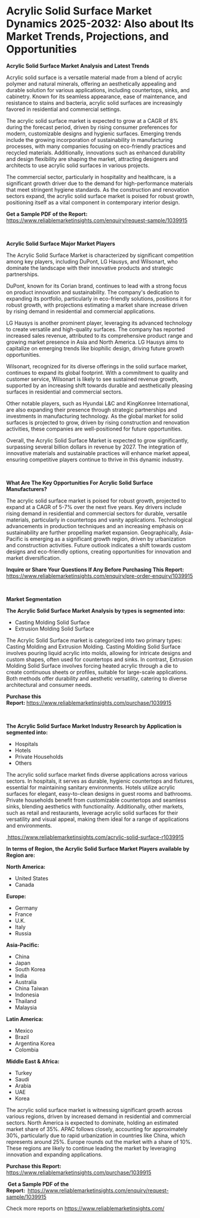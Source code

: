 <p><h1>Acrylic Solid Surface Market Dynamics 2025-2032: Also about Its Market Trends, Projections, and Opportunities</h1></p><p><strong>Acrylic Solid Surface Market Analysis and Latest Trends</strong></p>
<p><p>Acrylic solid surface is a versatile material made from a blend of acrylic polymer and natural minerals, offering an aesthetically appealing and durable solution for various applications, including countertops, sinks, and cabinetry. Known for its seamless appearance, ease of maintenance, and resistance to stains and bacteria, acrylic solid surfaces are increasingly favored in residential and commercial settings.</p><p>The acrylic solid surface market is expected to grow at a CAGR of 8% during the forecast period, driven by rising consumer preferences for modern, customizable designs and hygienic surfaces. Emerging trends include the growing incorporation of sustainability in manufacturing processes, with many companies focusing on eco-friendly practices and recycled materials. Additionally, innovations such as enhanced durability and design flexibility are shaping the market, attracting designers and architects to use acrylic solid surfaces in various projects.</p><p>The commercial sector, particularly in hospitality and healthcare, is a significant growth driver due to the demand for high-performance materials that meet stringent hygiene standards. As the construction and renovation sectors expand, the acrylic solid surface market is poised for robust growth, positioning itself as a vital component in contemporary interior design.</p></p>
<p><strong>Get a Sample PDF of the Report:&nbsp;</strong> <a href="https://www.reliablemarketinsights.com/enquiry/request-sample/1039915?utm_campaign=2111&utm_medium=2&utm_source=Github&utm_content=ia&utm_term=31032025&utm_id=acrylic-solid-surface">https://www.reliablemarketinsights.com/enquiry/request-sample/1039915</a></p>
<p>&nbsp;</p>
<p><strong>Acrylic Solid Surface Major Market Players</strong></p>
<p><p>The Acrylic Solid Surface Market is characterized by significant competition among key players, including DuPont, LG Hausys, and Wilsonart, who dominate the landscape with their innovative products and strategic partnerships. </p><p>DuPont, known for its Corian brand, continues to lead with a strong focus on product innovation and sustainability. The company's dedication to expanding its portfolio, particularly in eco-friendly solutions, positions it for robust growth, with projections estimating a market share increase driven by rising demand in residential and commercial applications.</p><p>LG Hausys is another prominent player, leveraging its advanced technology to create versatile and high-quality surfaces. The company has reported increased sales revenue, attributed to its comprehensive product range and growing market presence in Asia and North America. LG Hausys aims to capitalize on emerging trends like biophilic design, driving future growth opportunities.</p><p>Wilsonart, recognized for its diverse offerings in the solid surface market, continues to expand its global footprint. With a commitment to quality and customer service, Wilsonart is likely to see sustained revenue growth, supported by an increasing shift towards durable and aesthetically pleasing surfaces in residential and commercial sectors.</p><p>Other notable players, such as Hyundai L&C and KingKonree International, are also expanding their presence through strategic partnerships and investments in manufacturing technology. As the global market for solid surfaces is projected to grow, driven by rising construction and renovation activities, these companies are well-positioned for future opportunities.</p><p>Overall, the Acrylic Solid Surface Market is expected to grow significantly, surpassing several billion dollars in revenue by 2027. The integration of innovative materials and sustainable practices will enhance market appeal, ensuring competitive players continue to thrive in this dynamic industry.</p></p>
<p>&nbsp;</p>
<p><strong>What Are The Key Opportunities For Acrylic Solid Surface Manufacturers?</strong></p>
<p><p>The acrylic solid surface market is poised for robust growth, projected to expand at a CAGR of 5-7% over the next five years. Key drivers include rising demand in residential and commercial sectors for durable, versatile materials, particularly in countertops and vanity applications. Technological advancements in production techniques and an increasing emphasis on sustainability are further propelling market expansion. Geographically, Asia-Pacific is emerging as a significant growth region, driven by urbanization and construction activities. Future outlook indicates a shift towards custom designs and eco-friendly options, creating opportunities for innovation and market diversification.</p></p>
<p><strong>Inquire or Share Your Questions If Any Before Purchasing This Report:</strong> <a href="https://www.reliablemarketinsights.com/enquiry/pre-order-enquiry/1039915?utm_campaign=2111&utm_medium=2&utm_source=Github&utm_content=ia&utm_term=31032025&utm_id=acrylic-solid-surface">https://www.reliablemarketinsights.com/enquiry/pre-order-enquiry/1039915</a></p>
<p>&nbsp;</p>
<p><strong>Market Segmentation</strong></p>
<p><strong>The Acrylic Solid Surface Market Analysis by types is segmented into:</strong></p>
<p><ul><li>Casting Molding Solid Surface</li><li>Extrusion Molding Solid Surface</li></ul></p>
<p><p>The Acrylic Solid Surface market is categorized into two primary types: Casting Molding and Extrusion Molding. Casting Molding Solid Surface involves pouring liquid acrylic into molds, allowing for intricate designs and custom shapes, often used for countertops and sinks. In contrast, Extrusion Molding Solid Surface involves forcing heated acrylic through a die to create continuous sheets or profiles, suitable for large-scale applications. Both methods offer durability and aesthetic versatility, catering to diverse architectural and consumer needs.</p></p>
<p><strong>Purchase this Report:&nbsp;</strong><a href="https://www.reliablemarketinsights.com/purchase/1039915?utm_campaign=2111&utm_medium=2&utm_source=Github&utm_content=ia&utm_term=31032025&utm_id=acrylic-solid-surface">https://www.reliablemarketinsights.com/purchase/1039915</a></p>
<p>&nbsp;</p>
<p><strong>The Acrylic Solid Surface Market Industry Research by Application is segmented into:</strong></p>
<p><ul><li>Hospitals</li><li>Hotels</li><li>Private Households</li><li>Others</li></ul></p>
<p><p>The acrylic solid surface market finds diverse applications across various sectors. In hospitals, it serves as durable, hygienic countertops and fixtures, essential for maintaining sanitary environments. Hotels utilize acrylic surfaces for elegant, easy-to-clean designs in guest rooms and bathrooms. Private households benefit from customizable countertops and seamless sinks, blending aesthetics with functionality. Additionally, other markets, such as retail and restaurants, leverage acrylic solid surfaces for their versatility and visual appeal, making them ideal for a range of applications and environments.</p></p>
<p><a href="https://www.reliablemarketinsights.com/acrylic-solid-surface-r1039915?utm_campaign=2111&utm_medium=2&utm_source=Github&utm_content=ia&utm_term=31032025&utm_id=acrylic-solid-surface">&nbsp;https://www.reliablemarketinsights.com/acrylic-solid-surface-r1039915</a></p>
<p><strong>In terms of Region, the Acrylic Solid Surface Market Players available by Region are:</strong></p>
<p>
    <p> <strong> North America: </strong>
        <ul>
            <li>United States</li>
            <li>Canada</li>
        </ul>
        </p> 
    <p> <strong> Europe: </strong>
        <ul>
            <li>Germany</li>
            <li>France</li>
            <li>U.K.</li>
            <li>Italy</li>
            <li>Russia</li>
        </ul>
        </p> 
    <p> <strong> Asia-Pacific: </strong>
        <ul>
            <li>China</li>
            <li>Japan</li>
            <li>South Korea</li>
            <li>India</li>
            <li>Australia</li>
            <li>China Taiwan</li>
            <li>Indonesia</li>
            <li>Thailand</li>
            <li>Malaysia</li>
        </ul>
        </p> 
    <p> <strong> Latin America: </strong>
        <ul>
            <li>Mexico</li>
            <li>Brazil</li>
            <li>Argentina Korea</li>
            <li>Colombia</li>
        </ul>
        </p> 
    <p> <strong> Middle East & Africa: </strong>
        <ul>
            <li>Turkey</li>
            <li>Saudi</li>
            <li>Arabia</li>
            <li>UAE</li>
            <li>Korea</li>
        </ul>
    </p>
    </p>
<p><p>The acrylic solid surface market is witnessing significant growth across various regions, driven by increased demand in residential and commercial sectors. North America is expected to dominate, holding an estimated market share of 35%. APAC follows closely, accounting for approximately 30%, particularly due to rapid urbanization in countries like China, which represents around 25%. Europe rounds out the market with a share of 10%. These regions are likely to continue leading the market by leveraging innovation and expanding applications.</p></p>
<p><strong>Purchase this Report: </strong><a href="https://www.reliablemarketinsights.com/purchase/1039915?utm_campaign=2111&utm_medium=2&utm_source=Github&utm_content=ia&utm_term=31032025&utm_id=acrylic-solid-surface">https://www.reliablemarketinsights.com/purchase/1039915</a></p>
<p>&nbsp;<strong>Get a Sample PDF of the Report:&nbsp;&nbsp;</strong><a href="https://www.reliablemarketinsights.com/enquiry/request-sample/1039915?utm_campaign=2111&utm_medium=2&utm_source=Github&utm_content=ia&utm_term=31032025&utm_id=acrylic-solid-surface">https://www.reliablemarketinsights.com/enquiry/request-sample/1039915</a></p>
<p><strong></strong></p>
<p>Check more reports on <a href="https://www.reliablemarketinsights.com/?utm_campaign=2111&utm_medium=2&utm_source=Github&utm_content=ia&utm_term=31032025&utm_id=acrylic-solid-surface">https://www.reliablemarketinsights.com/</a></p>